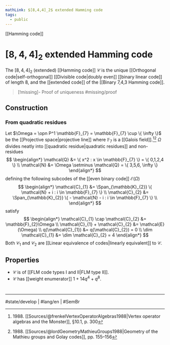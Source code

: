 ```yaml
---
mathLink: $[8,4,4]_2$ extended Hamming code
tags:
  - public
---
```

[[Hamming code]]
# $[8,4,4]_2$ extended Hamming code

The $[8,4,4]_{2}$ (extended) [[Hamming code]] $\mathcal{C}$ is the unique [[Orthogonal code|self-orthogonal]] [[Divisible code|doubly even]] [[binary linear code]] of length $8$,
and the [[extended code]] of the [[Binary 7,4,3 Hamming code]].

> [!missing]- Proof of uniqueness
> #missing/proof

## Construction

### From quadratic residues
Let $\Omega = \opn P^1 \mathbb{F}_{7} = \mathbb{F}_{7} \cup \{ \infty \}$ be the [[Projective space|projective line]] where $\mathbb{F}_{7}$ is a [[Galois field]].[^FLM][^Lord]
$\Omega$ divides neatly into [[quadratic residue|quadratic residues]] and non-residues
$$
\begin{align*}
\mathcal{Q} &= \{ x^2 : x \in \mathbb{F}_{7} \} = \{ 0,1,2,4 \} \\
\mathcal{N} &= \Omega \setminus \mathcal{Q} = \{ 3,5,6, \infty \} 
\end{align*}
$$
defining the following subcodes of the [[even binary code]] $\mathcal{E}(\Omega)$
$$
\begin{align*}
\mathcal{C}_{1} &= \Span_{\mathbb{K}_{2}} \{ \mathcal{N} + i : i \in \mathbb{F}_{7} \}  \\
\mathcal{C}_{2} &= \Span_{\mathbb{K}_{2}} \{ - \mathcal{N} - i : i \in \mathbb{F}_{7} \} \\
\end{align*}
$$
satisfy
$$
\begin{align*}
\mathcal{C}_{1} \cap \mathcal{C}_{2} &= \mathbb{F}_{2}\Omega \\
\mathcal{C}_{1} + \mathcal{C}_{2} &= \mathcal{E}(\Omega) \\
q(\mathcal{C}_{1}) &= q(\mathcal{C}_{2}) = 0 \\
\dim \mathcal{C}_{1} &= \dim \mathcal{C}_{2} = 4
\end{align*}
$$
Both $\mathcal{C}_{1}$ and $\mathcal{C}_{2}$ are [[Linear equivalence of codes|linearly equivalent]] to $\mathcal{C}$.

  [^FLM]: 1988\. [[Sources/@frenkelVertexOperatorAlgebras1988|Vertex operator algebras and the Monster]], §10.1, p. 300

  [^Lord]: 1988\. [[Sources/@lordGeometryMathieuGroups1988|Geometry of the Mathieu groups and Golay codes]], pp. 155–156

## Properties

- $\mathcal{C}$ is of [[FLM code types I and II|FLM type II]].
- $\mathcal{C}$ has [[weight enumerator]] $1 + 14q^4 + q^8$.

#
---
#state/develop  | #lang/en | #SemBr